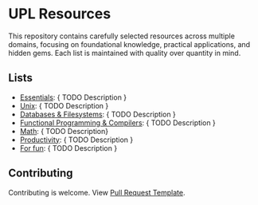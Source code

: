 
# UPL Resources

This repository contains carefully selected resources across multiple domains, focusing on foundational knowledge, practical applications, and hidden gems. Each list is maintained with quality over quantity in mind.

## Lists
- [Essentials](./lists/essentials.md): { TODO Description }
- [Unix](.lists/unix.md): { TODO Description }
- [Databases & Filesystems](./lists/databases-and-filesystems.md): { TODO Description }
- [Functional Programming & Compilers](./lists/functional-programming): { TODO Description }
- [Math](./lists/math.md): { TODO Description}
- [Productivity](./lists/productivity.md): { TODO Description }
- [For fun](./lists/for-fun.md): { TODO Description }

## Contributing

Contributing is welcome. View [Pull Request Template](./.github/PULL_REQUEST_TEMPLATE/pull_request_template.md).